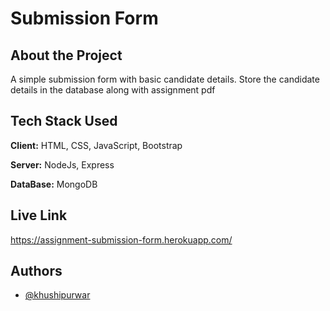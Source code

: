 
# Submission Form

## About the Project

A simple submission form with basic candidate details. Store the candidate details in the database along with assignment pdf


## Tech Stack Used

**Client:** HTML, CSS, JavaScript, Bootstrap

**Server:** NodeJs, Express

**DataBase:** MongoDB

## Live Link

https://assignment-submission-form.herokuapp.com/

## Authors

- [@khushipurwar](https://github.com/khushi-purwar)

  
